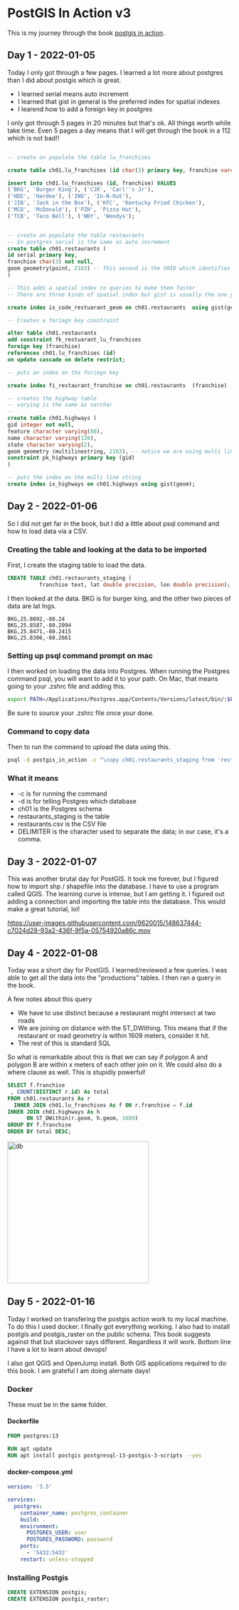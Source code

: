 # PostGIS In Action v3

This is my journey through the book [postgis in action](https://www.manning.com/books/postgis-in-action-third-edition).

## Day 1 - 2022-01-05

Today I only got through a few pages.  I learned a lot more about postgres than I did about postgis which is great.

- I learned serial means auto increment
- I learned that gist in general is the preferred index for spatial indexes
- I learend how to add a foreign key in postgres

I only got through 5 pages in 20 minutes but that's ok.  All things worth while take time.  Even 5 pages a day means that I will get through the book in a 112 which is not bad!!

```sql

-- create an populate the table lu_franchises

create table ch01.lu_franchises (id char(3) primary key, franchise varchar(30));

insert into ch01.lu_franchises (id, franchise) VALUES
('BKG', 'Burger King'), ('CJR', 'Carl''s Jr'),
('HDE', 'Hardee'), ('INO', 'In-N-Out'),
('JIB', 'Jack in the Box'), ('KFC', 'Kentucky Fried Chicken'),
('MCD', 'McDonald'), ('PZH', 'Pizza Hut'),
('TCB', 'Taco Bell'), ('WDY', 'Wendys');


-- create an populate the table restaurants
-- In postgres serial is the same as auto increment
create table ch01.restaurants (
id serial primary key, 
franchise char(3) not null,
geom geometry(point, 2163) -- This second is the SRID which identifies the type of map
)

-- This adds a spatial index to queries to make them faster
-- There are three kinds of spatial index but gist is usually the one you want to use.

create index ix_code_restuarant_geom on ch01.restaurants  using gist(geom);

-- Creates a foriegn key constraint

alter table ch01.restaurants 
add constraint fk_restuarant_lu_franchises
foreign key (franchise)
references ch01.lu_franchises (id)
on update cascade on delete restrict;

-- puts an index on the foriegn key

create index fi_restaurant_franchise on ch01.restaurants  (franchise)

-- creates the highway table
-- varying is the same as varchar
-- 
create table ch01.highways (
gid integer not null,
feature character varying(80),
name character varying(120),
state character varying(2),
geom geometry (multilinestring, 2163), -- notice we are using multi lines and not points
constraint pk_highways primary key (gid)
)

-- puts the index on the multi line string
create index ix_highways on ch01.highways using gist(geom);
```

## Day 2 - 2022-01-06

So I did not get far in the book, but I did a little about psql command and how to load data via a CSV.

### Creating the table and looking at the data to be imported

First, I create the staging table to load the data.

```sql
CREATE TABLE ch01.restaurants_staging (
          franchise text, lat double precision, lon double precision);

```

I then looked at the data.  BKG is for burger king, and the other two pieces of data are lat lngs.

```
BKG,25.8092,-80.24
BKG,25.8587,-80.2094
BKG,25.8471,-80.2415
BKG,25.8306,-80.2661
```

### Setting up psql command prompt on mac

I then worked on loading the data into Postgres.  When running the Postgres command psql, you will want to add it to your path.  On Mac, that means going to your .zshrc file and adding this.

```bash
export PATH=/Applications/Postgres.app/Contents/Versions/latest/bin/:$PATH
```

Be sure to source your .zshrc file once your done.

### Command to copy data

Then to run the command to upload the data using this.


```bash
psql -d postgis_in_action -c "\copy ch01.restaurants_staging from 'restaurants.csv' DELIMITER as ','";
```

### What it means

 - -c is for running the command
 - -d is for telling Postgres which database
 - ch01 is the Postgres schema
 - restaurants_staging is the table
 - restaurants.csv is the CSV file
 - DELIMITER is the character used to separate the data; in our case, it's a comma.

## Day 3 - 2022-01-07

This was another brutal day for PostGIS.  It took me forever, but I figured how to import shp / shapefile into the database.  I have to use a program called QGIS.  The learning curve is intense, but I am getting it.  I figured out adding a connection and importing the table into the database.  This would make a great tutorial, lol!


https://user-images.githubusercontent.com/9620015/148637444-c7024d28-93a2-436f-9f5a-05754920a86c.mov

## Day 4 - 2022-01-08

Today was a short day for PostGIS.  I learned/reviewed a few queries.  I was able to get all the data into the "productions" tables.  I then ran a query in the book. 

A few notes about this query

- We have to use distinct because a restaurant might intersect at two roads
- We are joining on distance with the ST_DWithing.  This means that if the restaurant or road geometry is within 1609 meters, consider it hit.
- The rest of this is standard SQL

So what is remarkable about this is that we can say if polygon A and polygon B are within x meters of each other join on it.  We could also do a where clause as well.  This is stupidly powerful!

```sql
SELECT f.franchise
 , COUNT(DISTINCT r.id) As total
FROM ch01.restaurants As r
  INNER JOIN ch01.lu_franchises As f ON r.franchise = f.id
INNER JOIN ch01.highways As h
      ON ST_DWithin(r.geom, h.geom, 1609)
GROUP BY f.franchise
ORDER BY total DESC;
```
<img width="318" alt="db" src="https://user-images.githubusercontent.com/9620015/148676502-a7c71799-7f55-428d-ba13-8981acea6b42.png">

## Day 5 - 2022-01-16

Today I worked on transfering the postgis action work to my local machine.  To do this I used docker.  I finally got everything working.  I also had to install postgis and postgis_raster on the public schema.  This book suggests against that but stackover says different.  Regardless it will work.  Bottom line I have a lot to learn about devops!

I also got QGIS and OpenJump install.  Both GIS applications required to do this book.  I am grateful I am doing alernate days!


### Docker

These must be in the same folder.

#### Dockerfile
```Dockerfile
FROM postgres:13

RUN apt update
RUN apt install postgis postgresql-13-postgis-3-scripts --yes
```

#### docker-compose.yml
```yml
version: '3.5'

services:
  postgres:
    container_name: postgres_container
    build: .
    environment:
      POSTGRES_USER: user
      POSTGRES_PASSWORD: password
    ports:
      - '5432:5432'
    restart: unless-stopped
```
### Installing Postgis


```sql
CREATE EXTENSION postgis;
CREATE EXTENSION postgis_raster;
```
